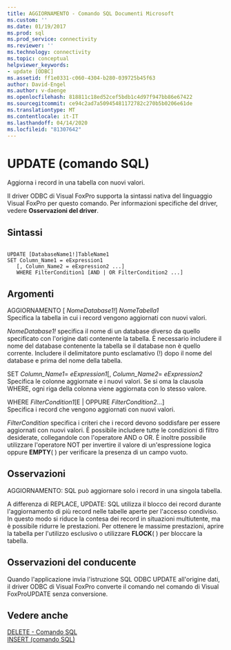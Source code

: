 ```yaml
---
title: AGGIORNAMENTO - Comando SQL Documenti Microsoft
ms.custom: ''
ms.date: 01/19/2017
ms.prod: sql
ms.prod_service: connectivity
ms.reviewer: ''
ms.technology: connectivity
ms.topic: conceptual
helpviewer_keywords:
- update [ODBC]
ms.assetid: ff1e0331-c060-4304-b280-039725b45f63
author: David-Engel
ms.author: v-daenge
ms.openlocfilehash: 818811c18ed52cef5bdb1c4d97f947bb86e67422
ms.sourcegitcommit: ce94c2ad7a50945481172782c270b5b0206e61de
ms.translationtype: MT
ms.contentlocale: it-IT
ms.lasthandoff: 04/14/2020
ms.locfileid: "81307642"
---
```

# <a name="update---sql-command"></a>UPDATE (comando SQL)
Aggiorna i record in una tabella con nuovi valori.  
  
 Il driver ODBC di Visual FoxPro supporta la sintassi nativa del linguaggio Visual FoxPro per questo comando. Per informazioni specifiche del driver, vedere **Osservazioni del driver**.  
  
## <a name="syntax"></a>Sintassi  
  
```  
  
UPDATE [DatabaseName1!]TableName1  
SET Column_Name1 = eExpression1  
   [, Column_Name2 = eExpression2 ...]  
   WHERE FilterCondition1 [AND | OR FilterCondition2 ...]  
```  
  
## <a name="arguments"></a>Argomenti  
 AGGIORNAMENTO [ *NomeDatabase1!*] *NomeTabella1*  
 Specifica la tabella in cui i record vengono aggiornati con nuovi valori.  
  
 *NomeDatabase1!* specifica il nome di un database diverso da quello specificato con l'origine dati contenente la tabella. È necessario includere il nome del database contenente la tabella se il database non è quello corrente. Includere il delimitatore punto esclamativo (!) dopo il nome del database e prima del nome della tabella.  
  
 SET *Column_Name1*= *eExpression1*[, *Column_Name2*= *eExpression2*  
 Specifica le colonne aggiornate e i nuovi valori. Se si oma la clausola WHERE, ogni riga della colonna viene aggiornata con lo stesso valore.  
  
 WHERE *FilterCondition1*[E &#124; OPPURE *FilterCondition2*...]  
 Specifica i record che vengono aggiornati con nuovi valori.  
  
 *FilterCondition* specifica i criteri che i record devono soddisfare per essere aggiornati con nuovi valori. È possibile includere tutte le condizioni di filtro desiderate, collegandole con l'operatore AND o OR. È inoltre possibile utilizzare l'operatore NOT per invertire il valore di un'espressione logica oppure **EMPTY**( ) per verificare la presenza di un campo vuoto.  
  
## <a name="remarks"></a>Osservazioni  
 AGGIORNAMENTO: SQL può aggiornare solo i record in una singola tabella.  
  
 A differenza di REPLACE, UPDATE: SQL utilizza il blocco dei record durante l'aggiornamento di più record nelle tabelle aperte per l'accesso condiviso. In questo modo si riduce la contesa dei record in situazioni multiutente, ma è possibile ridurre le prestazioni. Per ottenere le massime prestazioni, aprire la tabella per l'utilizzo esclusivo o utilizzare **FLOCK**( ) per bloccare la tabella.  
  
## <a name="driver-remarks"></a>Osservazioni del conducente  
 Quando l'applicazione invia l'istruzione SQL ODBC UPDATE all'origine dati, il driver ODBC di Visual FoxPro converte il comando nel comando di Visual FoxProUPDATE senza conversione.  
  
## <a name="see-also"></a>Vedere anche  
 [DELETE - Comando SQL](../../odbc/microsoft/delete-sql-command.md)   
 [INSERT (comando SQL)](../../odbc/microsoft/insert-sql-command.md)
